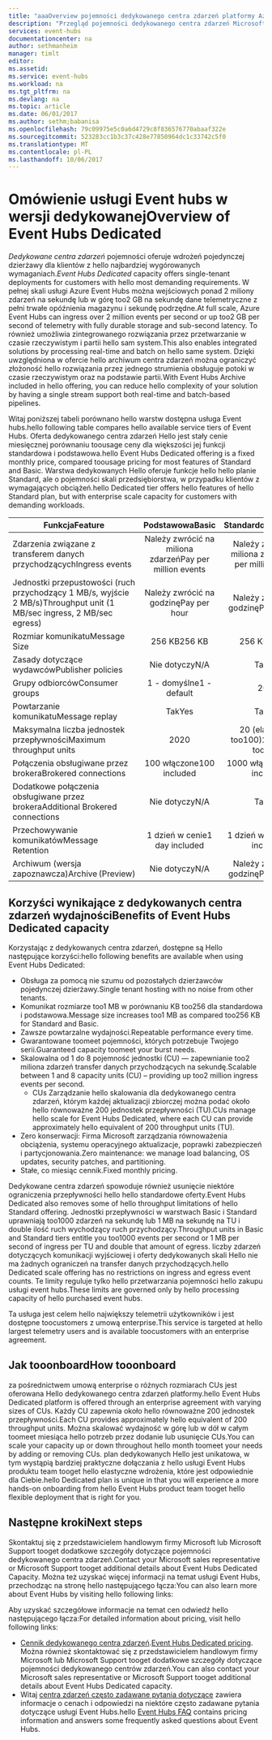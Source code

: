 ```yaml
---
title: "aaaOverview pojemności dedykowanego centra zdarzeń platformy Azure | Dokumentacja firmy Microsoft"
description: "Przegląd pojemności dedykowanego centra zdarzeń Microsoft Azure."
services: event-hubs
documentationcenter: na
author: sethmanheim
manager: timlt
editor: 
ms.assetid: 
ms.service: event-hubs
ms.workload: na
ms.tgt_pltfrm: na
ms.devlang: na
ms.topic: article
ms.date: 06/01/2017
ms.author: sethm;babanisa
ms.openlocfilehash: 79c09975e5c0a6d4729c8f836576770abaaf322e
ms.sourcegitcommit: 523283cc1b3c37c428e77850964dc1c33742c5f0
ms.translationtype: MT
ms.contentlocale: pl-PL
ms.lasthandoff: 10/06/2017
---
```

# <a name="overview-of-event-hubs-dedicated"></a><span data-ttu-id="27a02-103">Omówienie usługi Event hubs w wersji dedykowanej</span><span class="sxs-lookup"><span data-stu-id="27a02-103">Overview of Event Hubs Dedicated</span></span>

<span data-ttu-id="27a02-104">*Dedykowane centra zdarzeń* pojemności oferuje wdrożeń pojedynczej dzierżawy dla klientów z hello najbardziej wygórowanych wymaganiach.</span><span class="sxs-lookup"><span data-stu-id="27a02-104">*Event Hubs Dedicated* capacity offers single-tenant deployments for customers with hello most demanding requirements.</span></span> <span data-ttu-id="27a02-105">W pełnej skali usługi Azure Event Hubs można wejściowych ponad 2 miliony zdarzeń na sekundę lub w górę too2 GB na sekundę dane telemetryczne z pełni trwałe opóźnienia magazynu i sekundę podrzędne.</span><span class="sxs-lookup"><span data-stu-id="27a02-105">At full scale, Azure Event Hubs can ingress over 2 million events per second or up too2 GB per second of telemetry with fully durable storage and sub-second latency.</span></span> <span data-ttu-id="27a02-106">To również umożliwia zintegrowanego rozwiązania przez przetwarzanie w czasie rzeczywistym i partii hello sam system.</span><span class="sxs-lookup"><span data-stu-id="27a02-106">This also enables integrated solutions by processing real-time and batch on hello same system.</span></span> <span data-ttu-id="27a02-107">Dzięki uwzględniona w ofercie hello archiwum centra zdarzeń można ograniczyć złożoność hello rozwiązania przez jednego strumienia obsługuje potoki w czasie rzeczywistym oraz na podstawie partii.</span><span class="sxs-lookup"><span data-stu-id="27a02-107">With Event Hubs Archive included in hello offering, you can reduce hello complexity of your solution by having a single stream support both real-time and batch-based pipelines.</span></span>

<span data-ttu-id="27a02-108">Witaj poniższej tabeli porównano hello warstw dostępna usługa Event hubs.</span><span class="sxs-lookup"><span data-stu-id="27a02-108">hello following table compares hello available service tiers of Event Hubs.</span></span> <span data-ttu-id="27a02-109">Oferta dedykowanego centra zdarzeń Hello jest stały cenie miesięcznej porównaniu toousage ceny dla większości jej funkcji standardowa i podstawowa.</span><span class="sxs-lookup"><span data-stu-id="27a02-109">hello Event Hubs Dedicated offering is a fixed monthly price, compared toousage pricing for most features of Standard and Basic.</span></span> <span data-ttu-id="27a02-110">Warstwa dedykowanych Hello oferuje funkcje hello hello planie Standard, ale o pojemności skali przedsiębiorstwa, w przypadku klientów z wymagających obciążeń.</span><span class="sxs-lookup"><span data-stu-id="27a02-110">hello Dedicated tier offers hello features of hello Standard plan, but with enterprise scale capacity for customers with demanding workloads.</span></span> 

| <span data-ttu-id="27a02-111">Funkcja</span><span class="sxs-lookup"><span data-stu-id="27a02-111">Feature</span></span> | <span data-ttu-id="27a02-112">Podstawowa</span><span class="sxs-lookup"><span data-stu-id="27a02-112">Basic</span></span> | <span data-ttu-id="27a02-113">Standardowa</span><span class="sxs-lookup"><span data-stu-id="27a02-113">Standard</span></span> | <span data-ttu-id="27a02-114">Dedykowany</span><span class="sxs-lookup"><span data-stu-id="27a02-114">Dedicated</span></span> |
| --- |:---:|:---:|:---:|
| <span data-ttu-id="27a02-115">Zdarzenia związane z transferem danych przychodzących</span><span class="sxs-lookup"><span data-stu-id="27a02-115">Ingress events</span></span> | <span data-ttu-id="27a02-116">Należy zwrócić na miliona zdarzeń</span><span class="sxs-lookup"><span data-stu-id="27a02-116">Pay per million events</span></span> | <span data-ttu-id="27a02-117">Należy zwrócić na miliona zdarzeń</span><span class="sxs-lookup"><span data-stu-id="27a02-117">Pay per million events</span></span> | <span data-ttu-id="27a02-118">Dołączono</span><span class="sxs-lookup"><span data-stu-id="27a02-118">Included</span></span> |
| <span data-ttu-id="27a02-119">Jednostki przepustowości (ruch przychodzący 1 MB/s, wyjście 2 MB/s)</span><span class="sxs-lookup"><span data-stu-id="27a02-119">Throughput unit (1 MB/sec ingress, 2 MB/sec egress)</span></span> | <span data-ttu-id="27a02-120">Należy zwrócić na godzinę</span><span class="sxs-lookup"><span data-stu-id="27a02-120">Pay per hour</span></span> | <span data-ttu-id="27a02-121">Należy zwrócić na godzinę</span><span class="sxs-lookup"><span data-stu-id="27a02-121">Pay per hour</span></span> | <span data-ttu-id="27a02-122">Dołączono</span><span class="sxs-lookup"><span data-stu-id="27a02-122">Included</span></span> |
| <span data-ttu-id="27a02-123">Rozmiar komunikatu</span><span class="sxs-lookup"><span data-stu-id="27a02-123">Message Size</span></span> | <span data-ttu-id="27a02-124">256 KB</span><span class="sxs-lookup"><span data-stu-id="27a02-124">256 KB</span></span> | <span data-ttu-id="27a02-125">256 KB</span><span class="sxs-lookup"><span data-stu-id="27a02-125">256 KB</span></span> | <span data-ttu-id="27a02-126">1 MB</span><span class="sxs-lookup"><span data-stu-id="27a02-126">1 MB</span></span> |
| <span data-ttu-id="27a02-127">Zasady dotyczące wydawców</span><span class="sxs-lookup"><span data-stu-id="27a02-127">Publisher policies</span></span> | <span data-ttu-id="27a02-128">Nie dotyczy</span><span class="sxs-lookup"><span data-stu-id="27a02-128">N/A</span></span> | <span data-ttu-id="27a02-129">Tak</span><span class="sxs-lookup"><span data-stu-id="27a02-129">Yes</span></span> | <span data-ttu-id="27a02-130">Tak</span><span class="sxs-lookup"><span data-stu-id="27a02-130">Yes</span></span> |     
| <span data-ttu-id="27a02-131">Grupy odbiorców</span><span class="sxs-lookup"><span data-stu-id="27a02-131">Consumer groups</span></span> | <span data-ttu-id="27a02-132">1 - domyślne</span><span class="sxs-lookup"><span data-stu-id="27a02-132">1 - default</span></span> | <span data-ttu-id="27a02-133">20</span><span class="sxs-lookup"><span data-stu-id="27a02-133">20</span></span> | <span data-ttu-id="27a02-134">20</span><span class="sxs-lookup"><span data-stu-id="27a02-134">20</span></span> |
| <span data-ttu-id="27a02-135">Powtarzanie komunikatu</span><span class="sxs-lookup"><span data-stu-id="27a02-135">Message replay</span></span> | <span data-ttu-id="27a02-136">Tak</span><span class="sxs-lookup"><span data-stu-id="27a02-136">Yes</span></span> | <span data-ttu-id="27a02-137">Tak</span><span class="sxs-lookup"><span data-stu-id="27a02-137">Yes</span></span> | <span data-ttu-id="27a02-138">Tak</span><span class="sxs-lookup"><span data-stu-id="27a02-138">Yes</span></span> |
| <span data-ttu-id="27a02-139">Maksymalna liczba jednostek przepływności</span><span class="sxs-lookup"><span data-stu-id="27a02-139">Maximum throughput units</span></span> | <span data-ttu-id="27a02-140">20</span><span class="sxs-lookup"><span data-stu-id="27a02-140">20</span></span> | <span data-ttu-id="27a02-141">20 (elastyczne too100)</span><span class="sxs-lookup"><span data-stu-id="27a02-141">20 (flexible too100)</span></span>  | <span data-ttu-id="27a02-142">1 jednostka wydajności≈200</span><span class="sxs-lookup"><span data-stu-id="27a02-142">1 CU≈200</span></span> |
| <span data-ttu-id="27a02-143">Połączenia obsługiwane przez brokera</span><span class="sxs-lookup"><span data-stu-id="27a02-143">Brokered connections</span></span> | <span data-ttu-id="27a02-144">100 włączone</span><span class="sxs-lookup"><span data-stu-id="27a02-144">100 included</span></span> | <span data-ttu-id="27a02-145">1000 włączone</span><span class="sxs-lookup"><span data-stu-id="27a02-145">1,000 included</span></span> | <span data-ttu-id="27a02-146">100 KB włączone</span><span class="sxs-lookup"><span data-stu-id="27a02-146">100 K included</span></span> |
| <span data-ttu-id="27a02-147">Dodatkowe połączenia obsługiwane przez brokera</span><span class="sxs-lookup"><span data-stu-id="27a02-147">Additional Brokered connections</span></span> | <span data-ttu-id="27a02-148">Nie dotyczy</span><span class="sxs-lookup"><span data-stu-id="27a02-148">N/A</span></span> | <span data-ttu-id="27a02-149">Tak</span><span class="sxs-lookup"><span data-stu-id="27a02-149">Yes</span></span> | <span data-ttu-id="27a02-150">Tak</span><span class="sxs-lookup"><span data-stu-id="27a02-150">Yes</span></span> |
| <span data-ttu-id="27a02-151">Przechowywanie komunikatów</span><span class="sxs-lookup"><span data-stu-id="27a02-151">Message Retention</span></span> | <span data-ttu-id="27a02-152">1 dzień w cenie</span><span class="sxs-lookup"><span data-stu-id="27a02-152">1 day included</span></span> | <span data-ttu-id="27a02-153">1 dzień w cenie</span><span class="sxs-lookup"><span data-stu-id="27a02-153">1 day included</span></span> | <span data-ttu-id="27a02-154">Konfigurowanie dni too7 włączone</span><span class="sxs-lookup"><span data-stu-id="27a02-154">Up too7 days included</span></span> |
| <span data-ttu-id="27a02-155">Archiwum (wersja zapoznawcza)</span><span class="sxs-lookup"><span data-stu-id="27a02-155">Archive (Preview)</span></span> | <span data-ttu-id="27a02-156">Nie dotyczy</span><span class="sxs-lookup"><span data-stu-id="27a02-156">N/A</span></span>   | <span data-ttu-id="27a02-157">Należy zwrócić na godzinę</span><span class="sxs-lookup"><span data-stu-id="27a02-157">Pay per hour</span></span> | <span data-ttu-id="27a02-158">Dołączono</span><span class="sxs-lookup"><span data-stu-id="27a02-158">Included</span></span> |

## <a name="benefits-of-event-hubs-dedicated-capacity"></a><span data-ttu-id="27a02-159">Korzyści wynikające z dedykowanych centra zdarzeń wydajności</span><span class="sxs-lookup"><span data-stu-id="27a02-159">Benefits of Event Hubs Dedicated capacity</span></span>

<span data-ttu-id="27a02-160">Korzystając z dedykowanych centra zdarzeń, dostępne są Hello następujące korzyści:</span><span class="sxs-lookup"><span data-stu-id="27a02-160">hello following benefits are available when using Event Hubs Dedicated:</span></span>

* <span data-ttu-id="27a02-161">Obsługa za pomocą nie szumu od pozostałych dzierżawców pojedynczej dzierżawy.</span><span class="sxs-lookup"><span data-stu-id="27a02-161">Single tenant hosting with no noise from other tenants.</span></span>
* <span data-ttu-id="27a02-162">Komunikat rozmiarze too1 MB w porównaniu KB too256 dla standardowa i podstawowa.</span><span class="sxs-lookup"><span data-stu-id="27a02-162">Message size increases too1 MB as compared too256 KB for Standard and Basic.</span></span>
* <span data-ttu-id="27a02-163">Zawsze powtarzalne wydajności.</span><span class="sxs-lookup"><span data-stu-id="27a02-163">Repeatable performance every time.</span></span>
* <span data-ttu-id="27a02-164">Gwarantowane toomeet pojemności, których potrzebuje Twojego serii.</span><span class="sxs-lookup"><span data-stu-id="27a02-164">Guaranteed capacity toomeet your burst needs.</span></span>
* <span data-ttu-id="27a02-165">Skalowalna od 1 do 8 pojemność jednostki (CU) — zapewnianie too2 miliona zdarzeń transfer danych przychodzących na sekundę.</span><span class="sxs-lookup"><span data-stu-id="27a02-165">Scalable between 1 and 8 capacity units (CU) – providing up too2 million ingress events per second.</span></span>
  * <span data-ttu-id="27a02-166">CUs Zarządzanie hello skalowania dla dedykowanego centra zdarzeń, którym każdej aktualizacji zbiorczej można podać około hello równoważne 200 jednostek przepływności (TU).</span><span class="sxs-lookup"><span data-stu-id="27a02-166">CUs manage hello scale for Event Hubs Dedicated, where each CU can provide approximately hello equivalent of 200 throughput units (TU).</span></span>
* <span data-ttu-id="27a02-167">Zero konserwacji: Firma Microsoft zarządzania równoważenia obciążenia, systemu operacyjnego aktualizacje, poprawki zabezpieczeń i partycjonowania.</span><span class="sxs-lookup"><span data-stu-id="27a02-167">Zero maintenance: we manage load balancing, OS updates, security patches, and partitioning.</span></span>
* <span data-ttu-id="27a02-168">Stałe, co miesiąc cennik.</span><span class="sxs-lookup"><span data-stu-id="27a02-168">Fixed monthly pricing.</span></span>

<span data-ttu-id="27a02-169">Dedykowane centra zdarzeń spowoduje również usunięcie niektóre ograniczenia przepływności hello hello standardowe oferty.</span><span class="sxs-lookup"><span data-stu-id="27a02-169">Event Hubs Dedicated also removes some of hello throughput limitations of hello Standard offering.</span></span> <span data-ttu-id="27a02-170">Jednostki przepływności w warstwach Basic i Standard uprawniają too1000 zdarzeń na sekundę lub 1 MB na sekundę na TU i double ilość ruch wychodzący ruch przychodzący.</span><span class="sxs-lookup"><span data-stu-id="27a02-170">Throughput units in Basic and Standard tiers entitle you too1000 events per second or 1 MB per second of ingress per TU and double that amount of egress.</span></span> <span data-ttu-id="27a02-171">liczby zdarzeń dotyczących komunikacji wyjściowej i oferty dedykowanych skali Hello nie ma żadnych ograniczeń na transfer danych przychodzących.</span><span class="sxs-lookup"><span data-stu-id="27a02-171">hello Dedicated scale offering has no restrictions on ingress and egress event counts.</span></span> <span data-ttu-id="27a02-172">Te limity reguluje tylko hello przetwarzania pojemności hello zakupu usługi event hubs.</span><span class="sxs-lookup"><span data-stu-id="27a02-172">These limits are governed only by hello processing capacity of hello purchased event hubs.</span></span>

<span data-ttu-id="27a02-173">Ta usługa jest celem hello największy telemetrii użytkowników i jest dostępne toocustomers z umową enterprise.</span><span class="sxs-lookup"><span data-stu-id="27a02-173">This service is targeted at hello largest telemetry users and is available toocustomers with an enterprise agreement.</span></span>

## <a name="how-tooonboard"></a><span data-ttu-id="27a02-174">Jak tooonboard</span><span class="sxs-lookup"><span data-stu-id="27a02-174">How tooonboard</span></span>

<span data-ttu-id="27a02-175">za pośrednictwem umową enterprise o różnych rozmiarach CUs jest oferowana Hello dedykowanego centra zdarzeń platformy.</span><span class="sxs-lookup"><span data-stu-id="27a02-175">hello Event Hubs Dedicated platform is offered through an enterprise agreement with varying sizes of CUs.</span></span> <span data-ttu-id="27a02-176">Każdy CU zapewnia około hello równoważne 200 jednostek przepływności.</span><span class="sxs-lookup"><span data-stu-id="27a02-176">Each CU provides approximately hello equivalent of 200 throughput units.</span></span> <span data-ttu-id="27a02-177">Można skalować wydajność w górę lub w dół w całym toomeet miesiąca hello potrzeb przez dodanie lub usunięcie CUs.</span><span class="sxs-lookup"><span data-stu-id="27a02-177">You can scale your capacity up or down throughout hello month toomeet your needs by adding or removing CUs.</span></span> <span data-ttu-id="27a02-178">plan dedykowanych Hello jest unikatowa, w tym wystąpią bardziej praktyczne dołączania z hello usługi Event Hubs produktu team tooget hello elastyczne wdrożenia, które jest odpowiednie dla Ciebie.</span><span class="sxs-lookup"><span data-stu-id="27a02-178">hello Dedicated plan is unique in that you will experience a more hands-on onboarding from hello Event Hubs product team tooget hello flexible deployment that is right for you.</span></span> 

## <a name="next-steps"></a><span data-ttu-id="27a02-179">Następne kroki</span><span class="sxs-lookup"><span data-stu-id="27a02-179">Next steps</span></span>
<span data-ttu-id="27a02-180">Skontaktuj się z przedstawicielem handlowym firmy Microsoft lub Microsoft Support tooget dodatkowe szczegóły dotyczące pojemności dedykowanego centra zdarzeń.</span><span class="sxs-lookup"><span data-stu-id="27a02-180">Contact your Microsoft sales representative or Microsoft Support tooget additional details about Event Hubs Dedicated Capacity.</span></span> <span data-ttu-id="27a02-181">Można też uzyskać więcej informacji na temat usługi Event Hubs, przechodząc na stronę hello następującego łącza:</span><span class="sxs-lookup"><span data-stu-id="27a02-181">You can also learn more about Event Hubs by visiting hello following links:</span></span>

<span data-ttu-id="27a02-182">Aby uzyskać szczegółowe informacje na temat cen odwiedź hello następującego łącza:</span><span class="sxs-lookup"><span data-stu-id="27a02-182">For detailed information about pricing, visit hello following links:</span></span>

- <span data-ttu-id="27a02-183">[Cennik dedykowanego centra zdarzeń](https://azure.microsoft.com/pricing/details/event-hubs/).</span><span class="sxs-lookup"><span data-stu-id="27a02-183">[Event Hubs Dedicated pricing](https://azure.microsoft.com/pricing/details/event-hubs/).</span></span> <span data-ttu-id="27a02-184">Można również skontaktować się z przedstawicielem handlowym firmy Microsoft lub Microsoft Support tooget dodatkowe szczegóły dotyczące pojemności dedykowanego centrów zdarzeń.</span><span class="sxs-lookup"><span data-stu-id="27a02-184">You can also contact your Microsoft sales representative or Microsoft Support tooget additional details about Event Hubs Dedicated capacity.</span></span>
- <span data-ttu-id="27a02-185">Witaj [centra zdarzeń często zadawane pytania dotyczące](event-hubs-faq.md) zawiera informacje o cenach i odpowiedzi na niektóre często zadawane pytania dotyczące usługi Event Hubs.</span><span class="sxs-lookup"><span data-stu-id="27a02-185">hello [Event Hubs FAQ](event-hubs-faq.md) contains pricing information and answers some frequently asked questions about Event Hubs.</span></span> 
